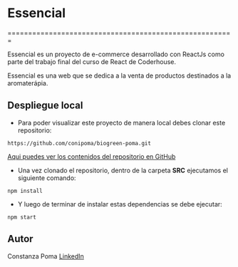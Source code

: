 # Essencial
=======================================================

Essencial es un proyecto de e-commerce desarrollado con ReactJs como parte del trabajo final del curso de React de Coderhouse. 

Essencial es una web que se dedica a la venta de productos destinados a la aromaterápia. 

## Despliegue local

- Para poder visualizar este proyecto de manera local debes clonar este repositorio:

`https://github.com/conipoma/biogreen-poma.git`


[Aqui puedes ver los contenidos del repositorio en GitHub](https://github.com/conipoma/biogreen-poma)



- Una vez clonado el repositorio, dentro de la carpeta **SRC** ejecutamos el siguiente comando: 

```
npm install 

```

- Y luego de terminar de instalar estas dependencias se debe ejecutar: 

```
npm start 

```

## Autor

Constanza Poma
[LinkedIn](https://www.linkedin.com/in/constanza-poma-951ab41a9/)